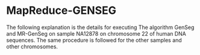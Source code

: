 # MapReduce-GENSEG
The following explanation is the details for executing The algorithm GenSeg and MR-GenSeg on sample NA12878 on chromosome 22 of human DNA sequences. The same procedure is followed for the other samples and other chromosomes.
